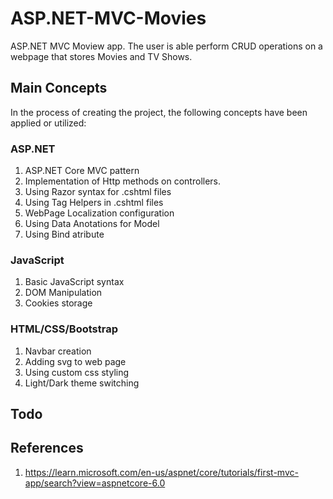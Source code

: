 # ASP.NET-MVC-Movies

ASP.NET MVC Moview app. The user is able perform CRUD operations on a webpage that stores Movies and TV Shows.

## Main Concepts

In the process of creating the project, the following concepts have been applied or utilized:

### ASP.NET

1. ASP.NET Core MVC pattern
2. Implementation of Http methods on controllers.
3. Using Razor syntax for .cshtml files
4. Using Tag Helpers in .cshtml files
5. WebPage Localization configuration
6. Using Data Anotations for Model
7. Using Bind atribute

### JavaScript

1. Basic JavaScript syntax
2. DOM Manipulation
3. Cookies storage

### HTML/CSS/Bootstrap

1. Navbar creation
2. Adding svg to web page
3. Using custom css styling
4. Light/Dark theme switching

## Todo

## References

1. <https://learn.microsoft.com/en-us/aspnet/core/tutorials/first-mvc-app/search?view=aspnetcore-6.0>

